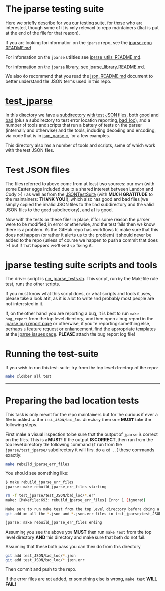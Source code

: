 # The jparse testing suite

Here we briefly describe for you our testing suite, for those who are
interested, though some of it is only relevant to repo maintainers (that is put
at the end of the file for that reason).

If you are looking for information on the `jparse` repo, see the [jparse repo
README.md](https://github.com/xexyl/jparse/blob/master/README.md).

For information on the `jparse` utilities see
[jparse_utils_README.md](https://github.com/xexyl/jparse/blob/master/jparse_utils_README.md).

For information on the `jparse` library, see
[jparse_library_README.md](https://github.com/xexyl/jparse/blob/master/jparse_library_README.md).

We also do recommend that you read the
[json_README.md](https://github.com/xexyl/jparse/blob/master/json_README.md)
document to better understand the JSON terms used in this repo.



# [test_jparse](https://github.com/xexyl/jparse/tree/master/test_jparse)

In this directory we have a [subdirectory with test JSON
files](https://github.com/xexyl/jparse/tree/master/test_jparse/test_JSON), both
[good](https://github.com/xexyl/jparse/tree/master/test_jparse/test_JSON/good)
and [bad](https://github.com/xexyl/jparse/tree/master/test_jparse/test_JSON/bad)
(plus a subdirectory to test error location reporting,
[bad_loc](https://github.com/xexyl/jparse/tree/master/test_jparse/test_JSON/bad_loc)),
and a number of tools and scripts that run a battery of tests on the parser
(internally and otherwise) and the tools, including decoding and encoding, via
code that is in
[json_parse.c](https://github.com/xexyl/jparse/blob/master/json_parse.c), for a
few examples.

This directory also has a number of tools and scripts, some of which work with
the test JSON files.


<div id="test-json-files"></div>

# Test JSON files

The files referred to above come from at least two sources: our own (with some
Easter eggs included due to a shared interest between Landon and Cody :-) ) as
well as from the [JSONTestSuite](https://github.com/nst/JSONTestSuite) (with
**MUCH GRATITUDE** to the maintainers: **THANK YOU!**), which also has good and
bad files (we simply copied the invalid JSON files to the bad subdirectory and
the valid JSON files to the good subdirectory), and all is good.

Now with the tests on these files in place, if for some reason the parser were to be
modified, in error or otherwise, and the test fails then we know there is a
problem. As the GitHub repo has workflows to make sure that this does not happen
(or rather it alerts us to the problem) it should never be added to the repo
(unless of course we happen to push a commit that does :-) but if that happens
we'll end up fixing it.


<div id="jparse-testing-suite-scripts"></div>

# jparse testing suite scripts and tools

The driver script is
[run_jparse_tests.sh](https://github.com/xexyl/jparse/blob/master/test_jparse/run_jparse_tests.sh).
This script, run by the Makefile rule test,  runs the other scripts.

If you must know what this script does, or what scripts and tools it uses,
please take a look at it, as it is a lot to write and probably most people are
not interested in it.

If, on the other hand, you are reporting a bug, it is best to run `make
bug_report` from the top level directory, and then open a bug report in the
[jparse bug report
page](https://github.com/xexyl/jparse/issues/new?assignees=&labels=bug&projects=&template=bug_report.yml&title=Bug%3A+%3Cbug+title%3E)
or otherwise, if you're reporting something else, perhaps a feature request or
enhancement, find the appropriate templates at the [jparse issues
page](https://github.com/xexyl/jparse/issues/new/choose). **PLEASE** attach the
bug report log file!


# Running the test-suite

If you wish to run this test-suite, try from the top level directory of the repo:

```sh
make clobber all test
```

<hr>

# Preparing the bad location tests

This task is only meant for the repo maintainers but for the curious if ever a
file is added to the `test_JSON/bad_loc` directory then one **MUST** take the
following steps.

First make a visual inspection to be sure that the output of `jparse` is correct
on the files. This is a **MUST!** If the output **IS CORRECT**, then run from
the top level directory the following command (if run from the
`jparse/test_jparse/` subdirectory it will first do a `cd ..`) these commands
exactly:

```sh
make rebuild_jparse_err_files
```

You should see something like:

```sh
$ make rebuild_jparse_err_files
jparse: make rebuild_jparse_err_files starting

rm -f test_jparse/test_JSON/bad_loc/*.err
make: [Makefile:693: rebuild_jparse_err_files] Error 1 (ignored)

Make sure to run make test from the top level directory before doing a
git add on all the *.json and *.json.err files in test_jparse/test_JSON/bad_loc!

jparse: make rebuild_jparse_err_files ending
```

Assuming you see the above you **MUST** then run `make test` from the top level
directory **AND** this directory and make sure that both do not fail.

Assuming that these both pass you can then do from this directory:

```sh
git add test_JSON/bad_loc/*.json
git add test_JSON/bad_loc/*.json.err
```

Then commit and push to the repo.

If the error files are not added, or something else is wrong, `make test` **WILL
FAIL!**
